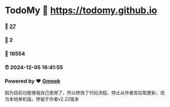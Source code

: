 # TodoMy :link: https://todomy.github.io 
### :page_facing_up: [27](https://todomy.github.io/tag.html) 
### :speech_balloon: 2 
### :hibiscus: 16554 
### :alarm_clock: 2024-12-05 16:41:55 
### Powered by :heart: [Gmeek](https://github.com/Meekdai/Gmeek)

因为目前功能够我自己使用了，所以修改了代码流程，停止从作者库拉取更新，改为本地单机版，停留于作者v2.22版本
